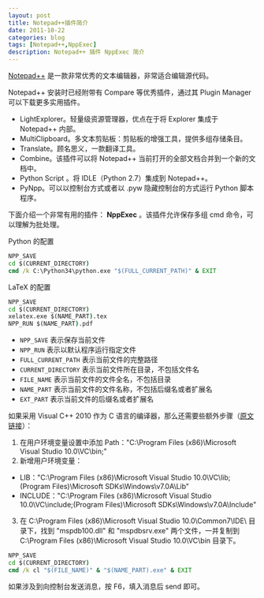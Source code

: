 ```yaml
---
layout: post
title: Notepad++插件简介
date: 2011-10-22
categories: blog
tags: [Notepad++,NppExec]
description: Notepad++ 插件 NppExec 简介
---
```


[Notepad++](http://notepad-plus-plus.org/) 是一款非常优秀的文本编辑器，非常适合编辑源代码。

Notepad++ 安装时已经附带有 Compare 等优秀插件，通过其 Plugin Manager 可以下载更多实用插件。

- LightExplorer。轻量级资源管理器，优点在于将 Explorer 集成于 Notepad++ 内部。
- MultiClipboard。多文本剪贴板：剪贴板的增强工具，提供多组存储条目。
- Translate。顾名思义，一款翻译工具。
- Combine。该插件可以将 Notepad++ 当前打开的全部文档合并到一个新的文档中。
- Python Script 。将 IDLE（Python 2.7）集成到 Notepad++。
- PyNpp。可以以控制台方式或者以 .pyw 隐藏控制台的方式运行 Python 脚本程序。

下面介绍一个非常有用的插件： __NppExec__ 。该插件允许保存多组 cmd 命令，可以理解为批处理。

Python 的配置

```cmd
NPP_SAVE     
cd $(CURRENT_DIRECTORY)  
cmd /k C:\Python34\python.exe "$(FULL_CURRENT_PATH)" & EXIT
```

LaTeX 的配置

```cmd
NPP_SAVE                          
cd $(CURRENT_DIRECTORY) 
xelatex.exe $(NAME_PART).tex     
NPP_RUN $(NAME_PART).pdf   
```

- `NPP_SAVE` 表示保存当前文件
- `NPP_RUN` 表示以默认程序运行指定文件
- `FULL_CURRENT_PATH` 表示当前文件的完整路径                    
- `CURRENT_DIRECTORY` 表示当前文件所在目录，不包括文件名   
- `FILE_NAME` 表示当前文件的文件全名，不包括目录        
- `NAME_PART` 表示当前文件的文件名称，不包括后缀名或者扩展名 
- `EXT_PART` 表示当前文件的后缀名或者扩展名          
 
如果采用 Visual C++ 2010 作为 C 语言的编译器，那么还需要些额外步骤（[原文链接](http://isouth.org/archives/291.html)）：

1. 在用户环境变量设置中添加 Path："C:\Program Files (x86)\Microsoft Visual Studio 10.0\VC\bin;"
2. 新增用户环境变量：
 - LIB："C:\Program Files (x86)\Microsoft Visual Studio 10.0\VC\lib;(Program Files)\Microsoft SDKs\Windows\v7.0A\Lib"
 - INCLUDE："C:\Program Files (x86)\Microsoft Visual Studio 10.0\VC\include;(Program Files)\Microsoft SDKs\Windows\v7.0A\Include"
3. 在 C:\Program Files (x86)\Microsoft Visual Studio 10.0\Common7\IDE\ 目录下，找到 "mspdb100.dll" 和 "mspdbsrv.exe" 两个文件，一并复制到C:\Program Files (x86)\Microsoft Visual Studio 10.0\VC\bin 目录下。

```cmd
NPP_SAVE                          
cd $(CURRENT_DIRECTORY) 
cmd /k cl "$(FILE_NAME)" & "$(NAME_PART).exe" & EXIT
```

如果涉及到向控制台发送消息，按 F6，填入消息后 send 即可。